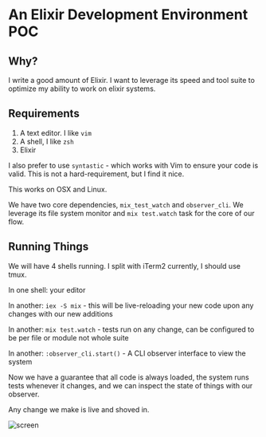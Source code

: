 # An Elixir Development Environment POC

## Why?
I write a good amount of Elixir.
I want to leverage its speed and tool suite to optimize my ability to work on elixir systems.

## Requirements

1. A text editor. I like `vim`
2. A shell, I like `zsh`
3. Elixir

I also prefer to use `syntastic` - which works with Vim to ensure your code is valid.
This is not a hard-requirement, but I find it nice.

This works on OSX and Linux.

We have two core dependencies, `mix_test_watch` and `observer_cli`.
We leverage its file system monitor and `mix test.watch` task for the core of our flow.

## Running Things
We will have 4 shells running.
I split with iTerm2 currently, I should use tmux.

In one shell: your editor

In another: `iex -S mix` - this will be live-reloading your new code upon any changes with our new additions

In another: `mix test.watch` - tests run on any change, can be configured to be per file or module not whole suite

In another: `:observer_cli.start()` - A CLI observer interface to view the system

Now we have a guarantee that all code is always loaded, the system runs tests whenever it changes, and we can inspect the state of things with our observer.

Any change we make is live and shoved in.

![screen](https://i.imgur.com/JLURq2T.jpg)

